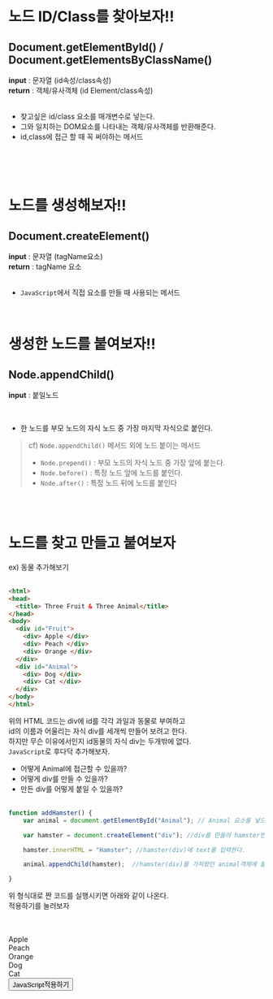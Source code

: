 # 노드 ID/Class를 찾아보자!!
## Document.getElementById() / Document.getElementsByClassName()

**input** : 문자열 (id속성/class속성) <br>
**return** : 객체/유사객체 (id Element/class속성) <br>
<br>

- 찾고싶은 id/class 요소를 매개변수로 넣는다. 
- 그와 일치하는 DOM요소를 나타내는 객체/유사객체를 반환해준다.<br>
- id,class에 접근 할 때 꼭 써야하는 메서드
<br>
<br>
<br>

# 노드를 생성해보자!!
## Document.createElement()

**input** : 문자열 (tagName요소) <br>
**return** : tagName 요소 <br>
<br>

- `JavaScript`에서 직접 요소를 만들 때 사용되는 메서드 <br>
<br>

# 생성한 노드를 붙여보자!!
## Node.appendChild()

**input** : 붙일노드 <br>

<br>

- 한 노드를 부모 노드의 자식 노드 중 가장 마지막 자식으로 붙인다.
> cf) `Node.appendChild()` 메서드 외에 노드 붙이는 메서드
>- `Node.prepend()` : 부모 노드의 자식 노드 중 가장 앞에 붙는다.
>- `Node.before()` : 특정 노드 앞에 노드를 붙인다.
>- `Node.after()` : 특정 노드 뒤에 노드를 붙인다
<br>
<br>




# 노드를 찾고 만들고 붙여보자 <br>
ex) 동물 추가해보기 <br><br>



```html
<html>
<head>
  <title> Three Fruit & Three Animal</title>
</head>
<body>
  <div id="Fruit"> 
    <div> Apple </div>
    <div> Peach </div>
    <div> Orange </div>
  </div>
  <div id="Animal">
    <div> Dog </div>
    <div> Cat </div>
  </div>
</body>
</html>
```
위의 HTML 코드는 div에 id를 각각 과일과 동물로 부여하고 <br>
id의 이름과 어울리는 자식 div를 세개씩 만들어 보려고 한다. <br>
하지만 무슨 이유에서인지 id동물의 자식 div는 두개밖에 없다.<br>
`JavaScript`로 후다닥 추가해보자.<br>
- 어떻게 Animal에 접근할 수 있을까?
- 어떻게 div를 만들 수 있을까?
- 만든 div를 어떻게 붙일 수 있을까?
<br><br>

```js
function addHamster() {
    var animal = document.getElementById("Animal"); // Animal 요소를 넣으면 요소를 담은 객체를 반환해준다.

    var hamster = document.createElement("div"); //div를 만들어 hamster변수에 넣어준다.

    hamster.innerHTML = "Hamster"; //hamster(div)에 text를 입력한다.

    animal.appendChild(hamster);  //hamster(div)를 가져왔던 animal객체에 붙여준다.

}
```
위 형식대로 짠 코드를 실행시키면 아래와 같이 나온다. <br>적용하기를 눌러보자<br><br><br>
<html>
<head>
  <title> Three Fruit & Three Animal</title>
</head>
<body>
  <div id="Fruit"> 
    <div> Apple </div>
    <div> Peach </div>
    <div> Orange </div>
  </div>
  <div id="Animal">
    <div> Dog </div>
    <div> Cat </div>
  </div>
    <button onclick="addHamster()">JavaScript적용하기</button>
  <div>
  </div>
  <script>
  function addHamster() {
    var animal = document.getElementById("Animal"); // Animal 요소를 넣으면 요소를 담은 객체를 반환해준다.

    var hamster = document.createElement("div"); //div를 만들어 hamster변수에 넣어준다.

    hamster.innerHTML = "Hamster"; //hamster(div)에 text를 입력한다.

    animal.appendChild(hamster);  //hamster(div)를 가져왔던 animal객체에 붙여준다.
}
  </script>
</body>
</html>






